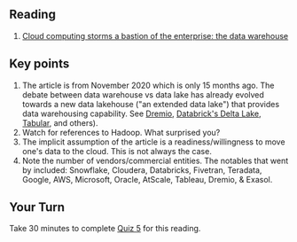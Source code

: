 ## Reading



1. [Cloud computing storms a bastion of the enterprise: the data warehouse](https://siliconangle.com/2020/11/15/cloud-computing-storms-bastion-enterprise-data-warehouse/)

## Key points

1. The article is from November 2020 which is only 15 months ago. The debate between data warehouse vs data lake has already evolved towards a new data lakehouse ("an extended data lake") that provides data warehousing capability. See [Dremio](https://www.dremio.com/platform/cloud/), [Databrick's Delta Lake](https://databricks.com/product/delta-lake-on-databricks), [Tabular](https://tabular.io/), and others).
2. Watch for references to Hadoop. What surprised you?
3. The implicit assumption of the article is a readiness/willingness to move one's data to the cloud. This is not always the case.
4. Note the number of vendors/commercial entities. The notables that went by included: Snowflake, Cloudera, Databricks, Fivetran, Teradata, Google, AWS, Microsoft, Oracle, AtScale, Tableau, Dremio, & Exasol.  

## Your Turn

   Take 30 minutes to complete [Quiz 5](https://canvas.sfu.ca/courses/67084/quizzes/) for this reading. 
